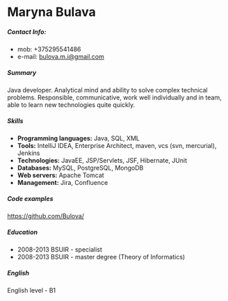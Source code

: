 # Maryna Bulava

##### ***Contact Info:***
- mob: +375295541486
- e-mail: bulova.m.i@gmail.com
##### ***Summary***
Java developer. Analytical mind and ability to solve complex
technical problems. Responsible, communicative, work well individually and in team, able to learn new technologies quite quickly.
##### ***Skills***
- **Programming languages:** Java, SQL, XML
- **Tools:** IntelliJ IDEA, Enterprise Architect, maven, vcs (svn, mercurial), Jenkins
- **Technologies:** JavaEE, JSP/Servlets, JSF, Hibernate, JUnit
- **Databases:** MySQL, PostgreSQL, MongoDB
- **Web servers:** Apache Tomcat
- **Management:** Jira, Confluence
##### ***Code examples***
https://github.com/Bulova/
##### ***Education***
- 2008-2013 BSUIR - specialist
- 2008-2013 BSUIR - master degree (Theory of Informatics)
##### ***English***
English level - B1
